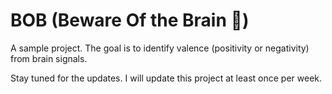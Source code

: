 # BOB (Beware Of the Brain :brain:)
A sample project.
The goal is to identify valence (positivity or negativity) from brain signals.

Stay tuned for the updates. I will update this project at least once per week.
